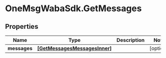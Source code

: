 # OneMsgWabaSdk.GetMessages

## Properties

Name | Type | Description | Notes
------------ | ------------- | ------------- | -------------
**messages** | [**[GetMessagesMessagesInner]**](GetMessagesMessagesInner.md) |  | [optional] 


